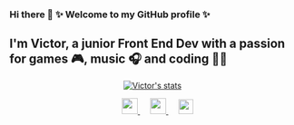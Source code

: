 ### Hi there 👋 ✨ Welcome to my GitHub profile ✨

## I'm Victor, a junior Front End Dev with a passion for games 🎮, music 🎧 and coding 👨‍💻

<p align="center">
  <a href="https://github.com/puf17640" class="rich-diff-level-one">
    <img src="https://github-readme-stats.vercel.app/api?username=Vicropht&title_color=333&text_color=777" alt="Victor's stats" >
  </a>
</p>

<p align="center">
  &emsp;
  <a href= "https://www.instagram.com/vicstoph/">
    <img src="https://img.icons8.com/ios-glyphs/256/808080/instagram-new.svg" width="28px"/>
  </a>
  &emsp;
  <a href="https://vicropht.com">
    <img src="https://img.icons8.com/material/256/808080/globe--v1.png" width="28px"/>
  </a>
  &emsp;
  <a href="https://www.linkedin.com/in/vicropht/">
    <img src="https://img.icons8.com/ios-filled/256/808080/linkedin.svg" width="26px"/>
  </a>
</p>

